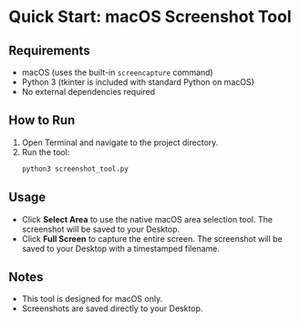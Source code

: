 # Quick Start: macOS Screenshot Tool

## Requirements

- macOS (uses the built-in `screencapture` command)
- Python 3 (tkinter is included with standard Python on macOS)
- No external dependencies required

## How to Run

1. Open Terminal and navigate to the project directory.
2. Run the tool:
   ```bash
   python3 screenshot_tool.py
   ```

## Usage

- Click **Select Area** to use the native macOS area selection tool. The screenshot will be saved to your Desktop.
- Click **Full Screen** to capture the entire screen. The screenshot will be saved to your Desktop with a timestamped filename.

## Notes

- This tool is designed for macOS only.
- Screenshots are saved directly to your Desktop. 